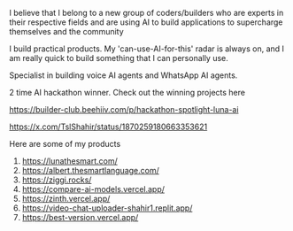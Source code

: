 I believe that I belong to a new group of coders/builders who are experts in their respective fields and are 
using AI to build applications to supercharge themselves and the community

I build practical products. My 'can-use-AI-for-this' radar is always on, and I am really quick to build something that I can personally use. 

Specialist in building voice AI agents and WhatsApp AI agents. 

2 time AI hackathon winner. Check out the winning projects here

https://builder-club.beehiiv.com/p/hackathon-spotlight-luna-ai

https://x.com/TslShahir/status/1870259180663353621

Here are some of my products

1. https://lunathesmart.com/
2. https://albert.thesmartlanguage.com/
3. https://ziggi.rocks/
4. https://compare-ai-models.vercel.app/
5. https://zinth.vercel.app/
6. https://video-chat-uploader-shahir1.replit.app/
7. https://best-version.vercel.app/


